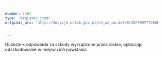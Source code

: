 ```yaml
---

number: 2487
type: 'Register item'
original_uri: 'http://decyzje.uokik.gov.pl/nd_wz_um.nsf/0/25FF09F77D8ADD4FC125790A00424881?OpenDocument'


---
```


Uczestnik odpowiada za szkody wyrządzone przez siebie, opłacając odszkodowanie w miejscu ich powstania

